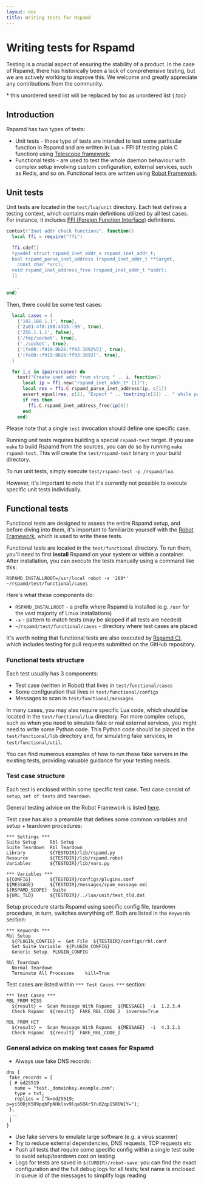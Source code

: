 ```yaml
---
layout: doc
title: Writing tests for Rspamd
---
```


# Writing tests for Rspamd

Testing is a crucial aspect of ensuring the stability of a product. In the case of Rspamd, there has historically been a lack of comprehensive testing, but we are actively working to improve this. We welcome and greatly appreciate any contributions from the community.

<div id="toc" markdown="1">
  * this unordered seed list will be replaced by toc as unordered list
  {:toc}
</div>

## Introduction

Rspamd has two types of tests:

* Unit tests - those type of tests are intended to test some particular function in Rspamd and are written in Lua + FFI (if testing plain C function) using [Telescope framework](https://github.com/norman/telescope);
* Functional tests - are used to test the whole daemon behaviour with complex setup involving custom configuration, external services, such as Redis, and so on. Functional tests are written using [Robot Framework](https://robotframework.org/).

## Unit tests

Unit tests are located in the `test/lua/unit` directory. Each test defines a testing context, which contains main definitions utilized by all test cases. For instance, it includes [FFI (Foreign Function Interface)](https://luajit.org/ext_ffi.html) definitions.

```lua
context("Inet addr check functions", function()
  local ffi = require("ffi")

  ffi.cdef[[
  typedef struct rspamd_inet_addr_s rspamd_inet_addr_t;
  bool rspamd_parse_inet_address (rspamd_inet_addr_t **target,
    const char *src);
  void rspamd_inet_address_free (rspamd_inet_addr_t *addr);
  ]]
  
  ...
end)
```

Then, there could be some test cases:

```lua
  local cases = {
    {'192.168.1.1', true},
    {'2a01:4f8:190:43b5::99', true},
    {'256.1.1.1', false},
    {'/tmp/socket', true},
    {'./socket', true},
    {'[fe80::f919:8b26:ff93:3092%5]', true},
    {'[fe80::f919:8b26:ff93:3092]', true},
  }

  for i,c in ipairs(cases) do
    test("Create inet addr from string " .. i, function()
      local ip = ffi.new("rspamd_inet_addr_t* [1]");
      local res = ffi.C.rspamd_parse_inet_address(ip, c[1])
      assert_equal(res, c[2], "Expect " .. tostring(c[2]) .. " while parsing " .. c[1])
      if res then
        ffi.C.rspamd_inet_address_free(ip[0])
      end
    end)
```

Please note that a single `test` invocation should define one specific case.

Running unit tests requires building a special `rspamd-test` target. If you use `make` to build Rspamd from the sources, you can do so by running `make rspamd-test`. This will create the `test/rspamd-test` binary in your build directory.

To run unit tests, simply execute `test/rspamd-test -p /rspamd/lua`.

However, it's important to note that it's currently not possible to execute specific unit tests individually.

## Functional tests

Functional tests are designed to assess the entire Rspamd setup, and before diving into them, it's important to familiarize yourself with the [Robot Framework](https://robotframework.org/), which is used to write these tests.

Functional tests are located in the `test/functional` directory. To run them, you'll need to first **install** Rspamd on your system or within a container. After installation, you can execute the tests manually using a command like this:

```
RSPAMD_INSTALLROOT=/usr/local robot -s '280*' ~/rspamd/test/functional/cases
```

Here's what these components do:

* `RSPAMD_INSTALLROOT` - a prefix where Rspamd is installed (e.g. `/usr` for the vast majority of Linux installations)
* `-s` - pattern to match tests (may be skipped if all tests are needed)
* `~/rspamd/test/functional/cases` - directory where test cases are placed

It's worth noting that functional tests are also executed by [Rspamd CI](https://ci.rspamd.com/rspamd/rspamd), which includes testing for pull requests submitted on the GitHub repository.

### Functional tests structure

Each test usually has 3 components:

* Test case (written in Robot) that lives in `test/functional/cases`
* Some configuration that lives in `test/functional/configs`
* Messages to scan in `test/functional/messages`

In many cases, you may also require specific Lua code, which should be located in the `test/functional/lua` directory. For more complex setups, such as when you need to simulate fake or real external services, you might need to write some Python code. This Python code should be placed in the `test/functional/lib` directory and, for simulating fake services, in `test/functional/util`.

You can find numerous examples of how to run these fake servers in the existing tests, providing valuable guidance for your testing needs.

### Test case structure

Each test is enclosed within some specific test case. Test case consist of `setup`, `set of tests` and `teardown`.

General testing advice on the Robot Framework is listed [here](https://github.com/robotframework/HowToWriteGoodTestCases/blob/master/HowToWriteGoodTestCases.rst).

Test case has also a preamble that defines some common variables and setup + teardown procedures:

```
*** Settings ***
Suite Setup     Rbl Setup
Suite Teardown  Rbl Teardown
Library         ${TESTDIR}/lib/rspamd.py
Resource        ${TESTDIR}/lib/rspamd.robot
Variables       ${TESTDIR}/lib/vars.py

*** Variables ***
${CONFIG}       ${TESTDIR}/configs/plugins.conf
${MESSAGE}      ${TESTDIR}/messages/spam_message.eml
${RSPAMD_SCOPE}  Suite
${URL_TLD}      ${TESTDIR}/../lua/unit/test_tld.dat
```

Setup procedure starts Rspamd using specific config file, teardown procedure, in turn, switches everything off. Both are listed in the `Keywords` section:

```
*** Keywords ***
Rbl Setup
  ${PLUGIN_CONFIG} =  Get File  ${TESTDIR}/configs/rbl.conf
  Set Suite Variable  ${PLUGIN_CONFIG}
  Generic Setup  PLUGIN_CONFIG

Rbl Teardown
  Normal Teardown
  Terminate All Processes    kill=True
```

Test cases are listed within `*** Test Cases ***` section:

```
*** Test Cases ***
RBL FROM MISS
  ${result} =  Scan Message With Rspamc  ${MESSAGE}  -i  1.2.3.4
  Check Rspamc  ${result}  FAKE_RBL_CODE_2  inverse=True

RBL FROM HIT
  ${result} =  Scan Message With Rspamc  ${MESSAGE}  -i  4.3.2.1
  Check Rspamc  ${result}  FAKE_RBL_CODE_2
```

### General advice on making test cases for Rspamd

* Always use fake DNS records:

~~~ucl
dns {
 fake_records = [
 { # ed25519
   name = "test._domainkey.example.com";
   type = txt;
   replies = ["k=ed25519; p=yi50DjK5O9pqbFpNHklsv9lqaS0ArSYu02qp1S0DW1Y="];
 },
 ...
 ]
}
~~~

* Use fake servers to emulate large software (e.g. a virus scanner)
* Try to reduce external dependencies, DNS requests, TCP requests etc
* Push all tests that require some specific config within a single test suite to avoid setup/teardown cost on testing
* Logs for tests are saved in `$(CURDIR)/robot-save`: you can find the exact configuration and the full debug logs for all tests; test name is enclosed in queue id of the messages to simplify logs reading
